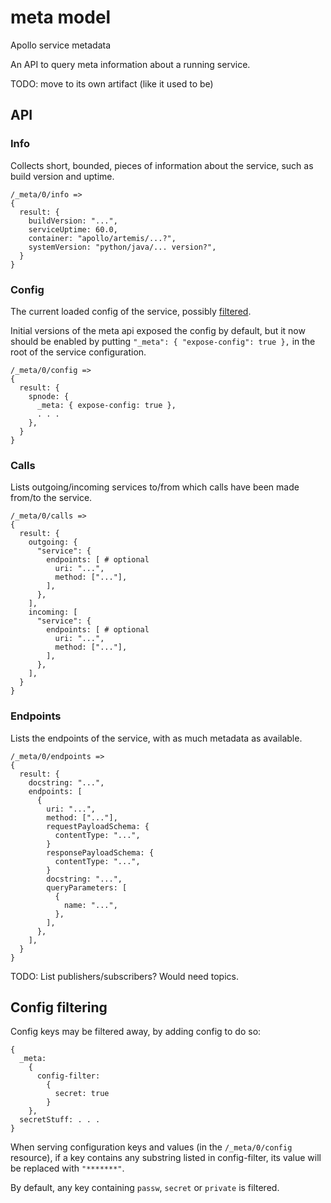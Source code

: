 meta model
==========

Apollo service metadata

An API to query meta information about a running service.

TODO: move to its own artifact (like it used to be)

API
---

### Info

Collects short, bounded, pieces of information about the service, such as build version and uptime.

    /_meta/0/info =>
    {
      result: {
        buildVersion: "...",
        serviceUptime: 60.0,
        container: "apollo/artemis/...?",
        systemVersion: "python/java/... version?",
      }
    }


### Config

The current loaded config of the service, possibly [filtered](#config-filtering).

Initial versions of the meta api exposed the config by default, but it now
should be enabled by putting `"_meta": { "expose-config": true },` in the root of the service
configuration.

    /_meta/0/config =>
    {
      result: {
        spnode: {
          _meta: { expose-config: true },
          . . .
        },
      }
    }


### Calls

Lists outgoing/incoming services to/from which calls have been made from/to the service.

    /_meta/0/calls =>
    {
      result: {
        outgoing: {
          "service": {
            endpoints: [ # optional
              uri: "...",
              method: ["..."],
            ],
          },
        ],
        incoming: [
          "service": {
            endpoints: [ # optional
              uri: "...",
              method: ["..."],
            ],
          },
        ],
      }
    }


### Endpoints

Lists the endpoints of the service, with as much metadata as available.

    /_meta/0/endpoints =>
    {
      result: {
        docstring: "...",
        endpoints: [
          {
            uri: "...",
            method: ["..."],
            requestPayloadSchema: {
              contentType: "...",
            }
            responsePayloadSchema: {
              contentType: "...",
            }
            docstring: "...",
            queryParameters: [
              {
                name: "...",
              },
            ],
          },
        ],
      }
    }

TODO: List publishers/subscribers? Would need topics.


Config filtering
----------------

Config keys may be filtered away, by adding config to do so:

    {
      _meta:
        {
          config-filter:
            {
              secret: true
            }
        },
      secretStuff: . . .
    }

When serving configuration keys and values (in the `/_meta/0/config` resource),
if a key contains any substring listed in config-filter, its value will be replaced with `"*******"`.

By default, any key containing `passw`, `secret` or `private` is filtered.

